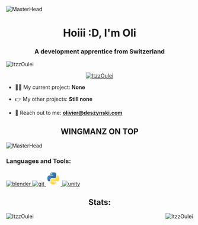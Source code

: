 ![MasterHead](https://www.oporniki-bmw.pl/wp-content/uploads/2018/08/oczyaniola.jpg)

<h1 align="center">Hoiii :D, I'm Oli</h1>
<h3 align="center">A development apprentice from Switzerland</h3>

<p align="left"> <img src="https://komarev.com/ghpvc/?username=ItzzOulei&label=Profile%20views&color=0e75b6&style=flat" alt="ItzzOulei" /> </p>

<p align="center"> <a href="https://github.com/ryo-ma/github-profile-trophy"><img src="https://github-profile-trophy.vercel.app/?username=ItzzOulei" alt="ItzzOulei" /></a> </p>

- 🐦‍🔥 My current project: **None**

- 👉 My other projects: **Still none**

- 📨 Reach out to me: **olivier@deszynski.com**


<h2 align="center">WINGMANZ ON TOP</h1>


![MasterHead](https://github.com/user-attachments/assets/1d38b5ca-98f7-4e4a-b0a7-8002b0973d38)

<p align="left">
</p>



<h3 align="left">Languages and Tools:</h3>
<p align="left"> <a href="https://www.blender.org/" target="_blank" rel="noreferrer"> <img src="https://download.blender.org/branding/community/blender_community_badge_white.svg" alt="blender" width="40" height="40"/> </a> <a href="https://git-scm.com/" target="_blank" rel="noreferrer"> <img src="https://www.vectorlogo.zone/logos/git-scm/git-scm-icon.svg" alt="git" width="40" height="40"/> </a> <a href="https://www.python.org" target="_blank" rel="noreferrer"> <img src="https://raw.githubusercontent.com/devicons/devicon/master/icons/python/python-original.svg" alt="python" width="40" height="40"/> </a> <a href="https://unity.com/" target="_blank" rel="noreferrer"> <img src="https://www.vectorlogo.zone/logos/unity3d/unity3d-icon.svg" alt="unity" width="40" height="40"/> </a> </p>

<h2 align="center">Stats:</h1>

<p><img align="right" src="https://github-readme-stats.vercel.app/api?username=ItzzOulei&show_icons=true&locale=en" alt="ItzzOulei" /></p>

<p><img align="left" src="https://github-readme-streak-stats.herokuapp.com/?user=ItzzOulei&" alt="ItzzOulei" /></p>

